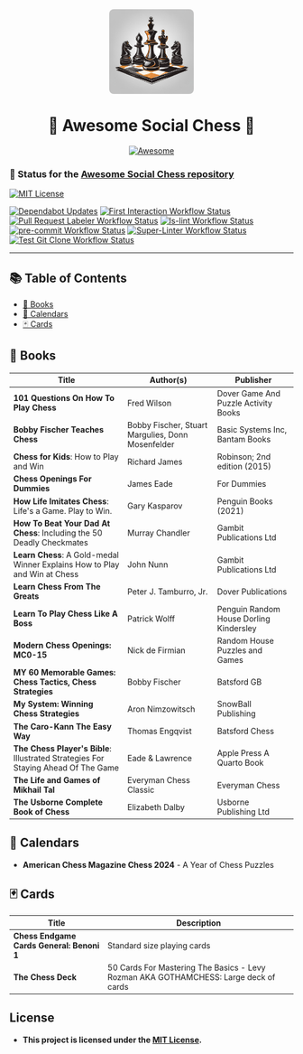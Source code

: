 <div align="center">
  <img src="assets/social-chess-logo.png" alt="Awesome Social Chess Logo" width="150" style="display:block; margin:auto; border-radius:8px;">
  <h1>🎉 Awesome Social Chess 🎉</h1>
  <p>
    <a href="https://github.com/sindresorhus/awesome"><img alt="Awesome" src="https://cdn.rawgit.com/sindresorhus/awesome/d7305f38d29fed78fa85652e3a63e154dd8e8829/media/badge.svg" title="Awesome"></a>
  </p>
</div>


### 🔋 Status for the [Awesome Social Chess repository](https://github.com/brisbanesocialchess/awesome-social-chess)

[![MIT License](https://img.shields.io/github/license/brisbanesocialchess/awesome-social-chess?label=%E2%9A%96%EF%B8%8F%20license)](../LICENSE)

[![Dependabot Updates](https://github.com/brisbanesocialchess/awesome-social-chess/actions/workflows/dependabot/dependabot-updates/badge.svg)](https://github.com/brisbanesocialchess/awesome-social-chess/actions/workflows/dependabot/dependabot-updates)
[![First Interaction Workflow Status](https://github.com/brisbanesocialchess/awesome-social-chess/actions/workflows/welcome.yml/badge.svg)](https://github.com/brisbanesocialchess/awesome-social-chess/actions/workflows/welcome.yml)
[![Pull Request Labeler Workflow Status](https://github.com/brisbanesocialchess/awesome-social-chess/actions/workflows/labeler.yml/badge.svg)](https://github.com/brisbanesocialchess/awesome-social-chess/actions/workflows/labeler.yml)
[![ls-lint Workflow Status](https://github.com/brisbanesocialchess/awesome-social-chess/actions/workflows/ls-lint.yml/badge.svg)](https://github.com/brisbanesocialchess/awesome-social-chess/actions/workflows/ls-lint.yml)
[![pre-commit Workflow Status](https://github.com/brisbanesocialchess/awesome-social-chess/actions/workflows/pre-commit.yml/badge.svg)](https://github.com/brisbanesocialchess/awesome-social-chess/actions/workflows/pre-commit.yml)
[![Super-Linter Workflow Status](https://github.com/brisbanesocialchess/awesome-social-chess/actions/workflows/super-linter.yml/badge.svg)](https://github.com/brisbanesocialchess/awesome-social-chess/actions/workflows/super-linter.yml)
[![Test Git Clone Workflow Status](https://github.com/brisbanesocialchess/awesome-social-chess/actions/workflows/test.yml/badge.svg)](https://github.com/brisbanesocialchess/awesome-social-chess/actions/workflows/test.yml)

---

## 📚 Table of Contents

- [📖 Books](#-books)
- [📅 Calendars](#-calendars)
- [🃏 Cards](#-cards)

## 📖 Books

| Title                                                                              | Author(s)                                         | Publisher                               |
| ---------------------------------------------------------------------------------- | ------------------------------------------------- | --------------------------------------- |
| **101 Questions On How To Play Chess**                                             | Fred Wilson                                       | Dover Game And Puzzle Activity Books    |
| **Bobby Fischer Teaches Chess**                                                    | Bobby Fischer, Stuart Margulies, Donn Mosenfelder | Basic Systems Inc, Bantam Books         |
| **Chess for Kids**: How to Play and Win                                            | Richard James                                     | Robinson; 2nd edition (2015)            |
| **Chess Openings For Dummies**                                                     | James Eade                                        | For Dummies                             |
| **How Life Imitates Chess**: Life's a Game. Play to Win.                           | Gary Kasparov                                     | Penguin Books (2021)                    |
| **How To Beat Your Dad At Chess**: Including the 50 Deadly Checkmates              | Murray Chandler                                   | Gambit Publications Ltd                 |
| **Learn Chess**: A Gold-medal Winner Explains How to Play and Win at Chess         | John Nunn                                         | Gambit Publications Ltd                 |
| **Learn Chess From The Greats**                                                    | Peter J. Tamburro, Jr.                            | Dover Publications                      |
| **Learn To Play Chess Like A Boss**                                                | Patrick Wolff                                     | Penguin Random House Dorling Kindersley |
| **Modern Chess Openings: MC0-15**                                                  | Nick de Firmian                                   | Random House Puzzles and Games          |
| **MY 60 Memorable Games: Chess Tactics, Chess Strategies**                         | Bobby Fischer                                     | Batsford GB                             |
| **My System: Winning Chess Strategies**                                            | Aron Nimzowitsch                                  | SnowBall Publishing                     |
| **The Caro-Kann The Easy Way**                                                     | Thomas Engqvist                                   | Batsford Chess                          |
| **The Chess Player's Bible**: Illustrated Strategies For Staying Ahead Of The Game | Eade & Lawrence                                   | Apple Press A Quarto Book               |
| **The Life and Games of Mikhail Tal**                                              | Everyman Chess Classic                            | Everyman Chess                          |
| **The Usborne Complete Book of Chess**                                             | Elizabeth Dalby                                   | Usborne Publishing Ltd                  |

## 📅 Calendars

- **American Chess Magazine Chess 2024** - A Year of Chess Puzzles

## 🃏 Cards

| Title                                     | Description                                                                          |
| ----------------------------------------- | ------------------------------------------------------------------------------------ |
| **Chess Endgame Cards General: Benoni 1** | Standard size playing cards                                                          |
| **The Chess Deck**                        | 50 Cards For Mastering The Basics - Levy Rozman AKA GOTHAMCHESS: Large deck of cards |

## License

- **This project is licensed under the [MIT License](LICENSE).**
